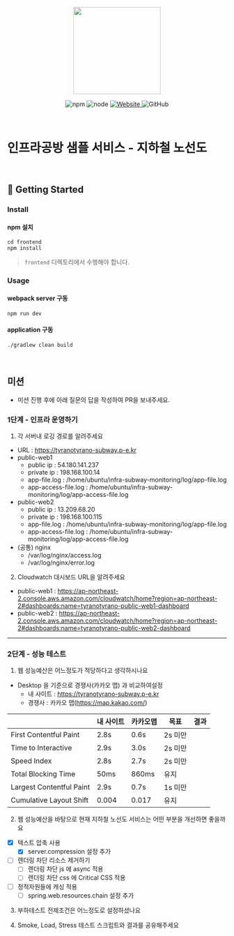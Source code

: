 <p align="center">
    <img width="200px;" src="https://raw.githubusercontent.com/woowacourse/atdd-subway-admin-frontend/master/images/main_logo.png"/>
</p>
<p align="center">
  <img alt="npm" src="https://img.shields.io/badge/npm-%3E%3D%205.5.0-blue">
  <img alt="node" src="https://img.shields.io/badge/node-%3E%3D%209.3.0-blue">
  <a href="https://edu.nextstep.camp/c/R89PYi5H" alt="nextstep atdd">
    <img alt="Website" src="https://img.shields.io/website?url=https%3A%2F%2Fedu.nextstep.camp%2Fc%2FR89PYi5H">
  </a>
  <img alt="GitHub" src="https://img.shields.io/github/license/next-step/atdd-subway-service">
</p>

<br>

# 인프라공방 샘플 서비스 - 지하철 노선도

<br>

## 🚀 Getting Started

### Install
#### npm 설치
```
cd frontend
npm install
```
> `frontend` 디렉토리에서 수행해야 합니다.

### Usage
#### webpack server 구동
```
npm run dev
```
#### application 구동
```
./gradlew clean build
```
<br>

## 미션

* 미션 진행 후에 아래 질문의 답을 작성하여 PR을 보내주세요.

### 1단계 - 인프라 운영하기
1. 각 서버내 로깅 경로를 알려주세요
- URL : https://tyranotyrano-subway.p-e.kr
- public-web1
    - public ip : 54.180.141.237
    - private ip : 198.168.100.14
    - app-file.log : /home/ubuntu/infra-subway-monitoring/log/app-file.log
    - app-access-file.log : /home/ubuntu/infra-subway-monitoring/log/app-access-file.log
- public-web2
    - public ip : 13.209.68.20
    - private ip : 198.168.100.115
    - app-file.log : /home/ubuntu/infra-subway-monitoring/log/app-file.log
    - app-access-file.log : /home/ubuntu/infra-subway-monitoring/log/app-access-file.log
- (공통) nginx
    - /var/log/nginx/access.log
    - /var/log/nginx/error.log

2. Cloudwatch 대시보드 URL을 알려주세요
- public-web1 : https://ap-northeast-2.console.aws.amazon.com/cloudwatch/home?region=ap-northeast-2#dashboards:name=tyranotyrano-public-web1-dashboard
- public-web2 : https://ap-northeast-2.console.aws.amazon.com/cloudwatch/home?region=ap-northeast-2#dashboards:name=tyranotyrano-public-web2-dashboard

---

### 2단계 - 성능 테스트
1. 웹 성능예산은 어느정도가 적당하다고 생각하시나요
- Desktop 을 기준으로 경쟁사(카카오 맵) 과 비교하여설정
  - 내 사이트 : https://tyranotyrano-subway.p-e.kr
  - 경쟁사 : 카카오 맵(https://map.kakao.com/)

| |내 사이트|카카오맵|목표|결과|
|---|---|---|---|---|
|First Contentful Paint|2.8s|0.6s|2s 미만
|Time to Interactive|2.9s|3.0s|2s 미만
|Speed Index|2.8s|2.7s|2s 미만
|Total Blocking Time|50ms|860ms|유지
|Largest Contentful Paint|2.9s|0.7s| 1s 미만
|Cumulative Layout Shift|0.004|0.017|유지

2. 웹 성능예산을 바탕으로 현재 지하철 노선도 서비스는 어떤 부분을 개선하면 좋을까요
- [X] 텍스트 압축 사용
  - [X] server.compression 설정 추가
- [ ] 렌더링 차단 리소스 제거하기
  - [ ] 렌더링 차단 js 에 async 적용
  - [ ] 렌더링 차단 css 에 Critical CSS 적용
- [ ] 정적자원들에 캐싱 적용
  - [ ] spring.web.resources.chain 설정 추가

3. 부하테스트 전제조건은 어느정도로 설정하셨나요

4. Smoke, Load, Stress 테스트 스크립트와 결과를 공유해주세요

